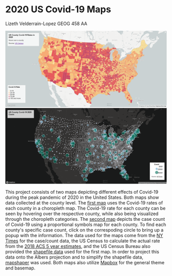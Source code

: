 # 2020 US Covid-19 Maps
Lizeth Velderrain-Lopez
GEOG 458 AA

![Image of the first map depciting Covid-19 Case Rate Data](img/map1.png)
![Image of the second map depciting Covid-19 Case Count Data](img/map2.png)

This project consists of two maps depicting different effects of Covid-19 during the peak pandemic of 2020 in the United States. Both maps show data collected at the county level. The [first map](https://lizethvl.github.io/us-covid-maps-2020/map1.html) uses the Covid-19 rates of each county in a choropleth map. The Covid-19 rate for each county can be seen by hovering over the respective county, while also being visualized through the choropleth categories. The [second map](https://lizethvl.github.io/us-covid-maps-2020/map2.html) depicts the case count of Covid-19 using a proportional symbols map for each county. To find each county's specific case count, click on the correspoding circle to bring up a popup with the information.
The data used for the maps come from the [NY Times](https://github.com/nytimes/covid-19-data/blob/43d32dde2f87bd4dafbb7d23f5d9e878124018b8/live/us-counties.csv) for the case/count data, the US Census to calculate the actual rate from the [2018 ACS 5 year estimates](https://data.census.gov/table/ACSDP5Y2018.DP05?g=0100000US$050000&d=ACS%205-Year%20Estimates%20Data%20Profiles&hidePreview=true), and the US Census Bureau also provided the [shapefile data](https://www.census.gov/geographies/mapping-files/time-series/geo/carto-boundary-file.html) used for the first map.
In order to project this data onto the Albers projection and to simplify the shapefile data, [mapshaper](https://mapshaper.org/) was used. Both maps also utilize [Mapbox](https://www.mapbox.com/) for the general theme and basemap.